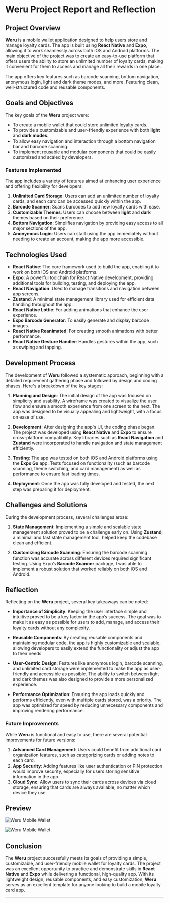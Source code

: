 # Weru Project Report and Reflection

## Project Overview

**Weru** is a mobile wallet application designed to help users store and manage loyalty cards. The app is built using **React Native** and **Expo**, allowing it to work seamlessly across both iOS and Android platforms. The main objective of the project was to create an easy-to-use platform that offers users the ability to store an unlimited number of loyalty cards, making it convenient for them to access and manage all their rewards in one place.

The app offers key features such as barcode scanning, bottom navigation, anonymous login, light and dark theme modes, and more. Featuring clean, well-structured code and reusable components.

## Goals and Objectives

The key goals of the **Weru** project were:

- To create a mobile wallet that could store unlimited loyalty cards.
- To provide a customizable and user-friendly experience with both **light** and **dark modes**.
- To allow easy navigation and interaction through a bottom navigation bar and barcode scanning.
- To implement reusable and modular components that could be easily customized and scaled by developers.

### Features Implemented

The app includes a variety of features aimed at enhancing user experience and offering flexibility for developers:

1. **Unlimited Card Storage**: Users can add an unlimited number of loyalty cards, and each card can be accessed quickly within the app.
2. **Barcode Scanner**: Scans barcodes to add new loyalty cards with ease.
3. **Customizable Themes**: Users can choose between **light** and **dark** themes based on their preference.
4. **Bottom Navigation**: Simplifies navigation by providing easy access to all major sections of the app.
5. **Anonymous Login**: Users can start using the app immediately without needing to create an account, making the app more accessible.

## Technologies Used

- **React Native**: The core framework used to build the app, enabling it to work on both iOS and Android platforms.
- **Expo**: A powerful toolchain for React Native development, providing additional tools for building, testing, and deploying the app.
- **React Navigation**: Used to manage transitions and navigation between app screens.
- **Zustand**: A minimal state management library used for efficient data handling throughout the app.
- **React Native Lottie**: For adding animations that enhance the user experience.
- **Expo Barcode Generator**: To easily generate and display barcode images.
- **React Native Reanimated**: For creating smooth animations with better performance.
- **React Native Gesture Handler**: Handles gestures within the app, such as swiping and tapping.

## Development Process

The development of **Weru** followed a systematic approach, beginning with a detailed requirement gathering phase and followed by design and coding phases. Here's a breakdown of the key stages:

1. **Planning and Design**: The initial design of the app was focused on simplicity and usability. A wireframe was created to visualize the user flow and ensure a smooth experience from one screen to the next. The app was designed to be visually appealing and lightweight, with a focus on ease of use.
   
2. **Development**: After designing the app's UI, the coding phase began. The project was developed using **React Native** and **Expo** to ensure cross-platform compatibility. Key libraries such as **React Navigation** and **Zustand** were incorporated to handle navigation and state management efficiently.
   
3. **Testing**: The app was tested on both iOS and Android platforms using the **Expo Go** app. Tests focused on functionality (such as barcode scanning, theme switching, and card management) as well as performance to ensure fast loading times.

4. **Deployment**: Once the app was fully developed and tested, the next step was preparing it for deployment. 

## Challenges and Solutions

During the development process, several challenges arose:

1. **State Management**: Implementing a simple and scalable state management solution proved to be a challenge early on. Using **Zustand**, a minimal and fast state management tool, helped keep the codebase clean and efficient.
   
2. **Customizing Barcode Scanning**: Ensuring the barcode scanning function was accurate across different devices required significant testing. Using Expo’s **Barcode Scanner** package, I was able to implement a robust solution that worked reliably on both iOS and Android.
   

## Reflection

Reflecting on the **Weru** project, several key takeaways can be noted:

- **Importance of Simplicity**: Keeping the user interface simple and intuitive proved to be a key factor in the app’s success. The goal was to make it as easy as possible for users to add, manage, and access their loyalty cards without any complexity.
  
- **Reusable Components**: By creating reusable components and maintaining modular code, the app is highly customizable and scalable, allowing developers to easily extend the functionality or adjust the app to their needs.
  
- **User-Centric Design**: Features like anonymous login, barcode scanning, and unlimited card storage were implemented to make the app as user-friendly and accessible as possible. The ability to switch between light and dark themes was also designed to provide a more personalized experience.

- **Performance Optimization**: Ensuring the app loads quickly and performs efficiently, even with multiple cards stored, was a priority. The app was optimized for speed by reducing unnecessary components and improving rendering performance.

### Future Improvements

While **Weru** is functional and easy to use, there are several potential improvements for future versions:

1. **Advanced Card Management**: Users could benefit from additional card organization features, such as categorizing cards or adding notes to each card.
2. **App Security**: Adding features like user authentication or PIN protection would improve security, especially for users storing sensitive information in the app.
3. **Cloud Sync**: Allow users to sync their cards across devices via cloud storage, ensuring that cards are always available, no matter which device they use.

## Preview

![Weru Mobile Wallet](https://cdn.dribbble.com/userupload/17023520/file/original-3c0323a69c045ccb4fa9e94ae4b487d8.png?resize=1024x1041)

![Weru Mobile Wallet](https://cdn.dribbble.com/userupload/17484494/file/original-eca12462c567fe0f57f5639c391b8677.png?resize=1180x1058).

## Conclusion

The **Weru** project successfully meets its goals of providing a simple, customizable, and user-friendly mobile wallet for loyalty cards. The project was an excellent opportunity to practice and demonstrate skills in **React Native** and **Expo** while delivering a functional, high-quality app. With its lightweight design, reusable components, and easy customization, **Weru** serves as an excellent template for anyone looking to build a mobile loyalty card app.

---







